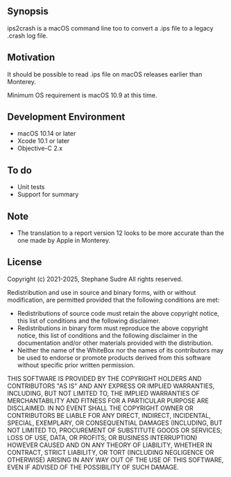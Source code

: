 ## Synopsis

ips2crash is a macOS command line too to convert a .ips file to a legacy .crash log file.

## Motivation

It should be possible to read .ips file on macOS releases earlier than Monterey.

Minimum OS requirement is macOS 10.9 at this time.

## Development Environment

- macOS 10.14 or later
- Xcode 10.1 or later
- Objective-C 2.x

## To do

- Unit tests
- Support for summary

## Note

- The translation to a report version 12 looks to be more accurate than the one made by Apple in Monterey.

## License

 Copyright (c) 2021-2025, Stephane Sudre
 All rights reserved.
 
 Redistribution and use in source and binary forms, with or without modification, are permitted provided that the following conditions are met:
 
 - Redistributions of source code must retain the above copyright notice, this list of conditions and the following disclaimer.
 - Redistributions in binary form must reproduce the above copyright notice, this list of conditions and the following disclaimer in the documentation and/or other materials provided with the distribution.
 - Neither the name of the WhiteBox nor the names of its contributors may be used to endorse or promote products derived from this software without specific prior written permission.
 
 THIS SOFTWARE IS PROVIDED BY THE COPYRIGHT HOLDERS AND CONTRIBUTORS "AS IS" AND ANY EXPRESS OR IMPLIED WARRANTIES, INCLUDING, BUT NOT LIMITED TO, THE IMPLIED WARRANTIES OF MERCHANTABILITY AND FITNESS FOR A PARTICULAR PURPOSE ARE DISCLAIMED.  IN NO EVENT SHALL THE COPYRIGHT OWNER OR CONTRIBUTORS BE LIABLE FOR ANY DIRECT, INDIRECT, INCIDENTAL, SPECIAL, EXEMPLARY, OR CONSEQUENTIAL DAMAGES (INCLUDING, BUT NOT LIMITED TO, PROCUREMENT OF SUBSTITUTE GOODS OR SERVICES; LOSS OF USE, DATA, OR PROFITS; OR BUSINESS INTERRUPTION) HOWEVER CAUSED AND ON ANY THEORY OF LIABILITY, WHETHER IN CONTRACT, STRICT LIABILITY, OR TORT (INCLUDING NEGLIGENCE OR OTHERWISE) ARISING IN ANY WAY OUT OF THE USE OF THIS SOFTWARE, EVEN IF ADVISED OF THE POSSIBILITY OF SUCH DAMAGE.
